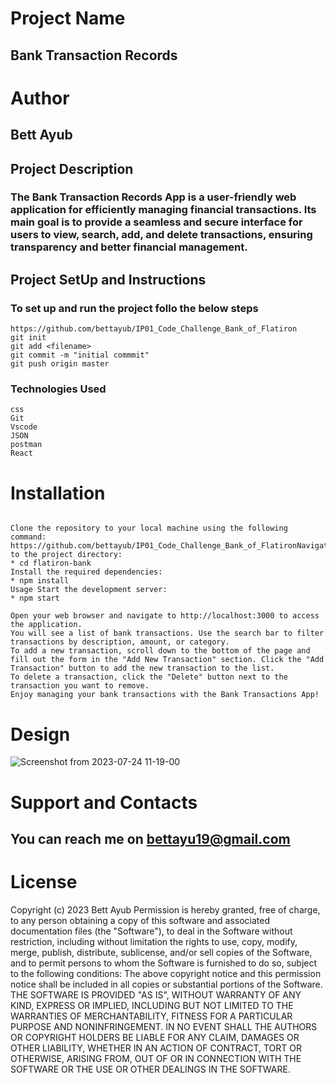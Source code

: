 # Project Name

## Bank Transaction Records

# Author

## Bett Ayub

## Project Description

### The Bank Transaction Records App is a user-friendly web application for efficiently managing financial transactions. Its main goal is to provide a seamless and secure interface for users to view, search, add, and delete transactions, ensuring transparency and better financial management.

## Project SetUp and Instructions

### To set up and run the project follo the below steps
```
https://github.com/bettayub/IP01_Code_Challenge_Bank_of_Flatiron 
git init
git add <filename>
git commit -m "initial commmit"
git push origin master

```
### Technologies Used
```
css
Git 
Vscode
JSON
postman 
React

```
# Installation

```

Clone the repository to your local machine using the following command:
https://github.com/bettayub/IP01_Code_Challenge_Bank_of_FlatironNavigate to the project directory:
* cd flatiron-bank
Install the required dependencies:
* npm install
Usage Start the development server:
* npm start

Open your web browser and navigate to http://localhost:3000 to access the application.
You will see a list of bank transactions. Use the search bar to filter transactions by description, amount, or category.
To add a new transaction, scroll down to the bottom of the page and fill out the form in the "Add New Transaction" section. Click the "Add Transaction" button to add the new transaction to the list.
To delete a transaction, click the "Delete" button next to the transaction you want to remove.
Enjoy managing your bank transactions with the Bank Transactions App!

```
# Design
![Screenshot from 2023-07-24 11-19-00](https://github.com/bettayub/IP01_Code_Challenge_Bank_of_Flatiron/assets/132656282/7c62134d-16ad-43d3-9a0c-1afb3d24323a)


# Support and Contacts
## You can reach me on bettayu19@gmail.com


# License

Copyright (c) 2023 Bett Ayub Permission is hereby granted, free of charge, to any person obtaining a copy
of this software and associated documentation files (the "Software"), to deal
in the Software without restriction, including without limitation the rights
to use, copy, modify, merge, publish, distribute, sublicense, and/or sell
copies of the Software, and to permit persons to whom the Software is
furnished to do so, subject to the following conditions: The above copyright notice and this permission notice shall be included in all
copies or substantial portions of the Software. THE SOFTWARE IS PROVIDED "AS IS", WITHOUT WARRANTY OF ANY KIND, EXPRESS OR
IMPLIED, INCLUDING BUT NOT LIMITED TO THE WARRANTIES OF MERCHANTABILITY,
FITNESS FOR A PARTICULAR PURPOSE AND NONINFRINGEMENT. IN NO EVENT SHALL THE
AUTHORS OR COPYRIGHT HOLDERS BE LIABLE FOR ANY CLAIM, DAMAGES OR OTHER
LIABILITY, WHETHER IN AN ACTION OF CONTRACT, TORT OR OTHERWISE, ARISING FROM,
OUT OF OR IN CONNECTION WITH THE SOFTWARE OR THE USE OR OTHER DEALINGS IN THE
SOFTWARE.